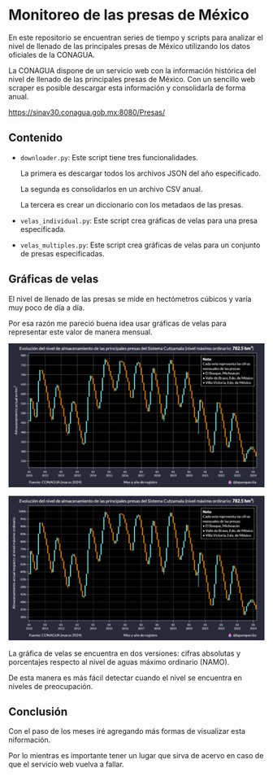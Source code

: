 # Monitoreo de las presas de México

En este repositorio se encuentran series de tiempo y scripts para analizar el nivel de llenado de las principales presas de México utilizando los datos oficiales de la CONAGUA.

La CONAGUA dispone de un servicio web con la información histórica del nivel de llenado de las principales presas de México. Con un sencillo web scraper es posible descargar esta información y consolidarla de forma anual.

https://sinav30.conagua.gob.mx:8080/Presas/

## Contenido

* `downloader.py`: Este script tiene tres funcionalidades.

    La primera es descargar todos los archivos JSON del año especificado. 

    La segunda es consolidarlos en un archivo CSV anual.
    
    La tercera es crear un diccionario con los metadaos de las presas.

* `velas_individual.py`: Este script crea gráficas de velas para una presa especificada.

* `velas_multiples.py`: Este script crea gráficas de velas para un conjunto de presas especificadas.

## Gráficas de velas
   
El nivel de llenado de las presas se mide en hectómetros cúbicos y varía muy poco de día a día.

Por esa razón me pareció buena idea usar gráficas de velas para representar este valor de manera mensual.

![1](./imgs/1.png)

![2](./imgs/2.png)

La gráfica de velas se encuentra en dos versiones: cifras absolutas y porcentajes respecto al nivel de aguas máximo ordinario (NAMO).

De esta manera es más fácil detectar cuando el nivel se encuentra en niveles de preocupación.

## Conclusión

Con el paso de los meses iré agregando más formas de visualizar esta niformación.

Por lo mientras es importante tener un lugar que sirva de acervo en caso de que el servicio web vuelva a fallar.
